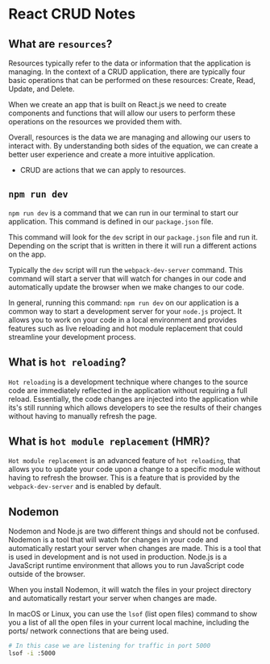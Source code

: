 # React CRUD Notes

## What are `resources`?

Resources typically refer to the data or information that the application is managing. In the context of a CRUD application, there are typically four basic operations that can be performed on these resources: Create, Read, Update, and Delete.

When we create an app that is built on React.js we need to create components and functions that will allow our users to perform these operations on the resources we provided them with.

Overall, resources is the data we are managing and allowing our users to interact with. By understanding both sides of the equation, we can create a better user experience and create a more intuitive application.

- CRUD are actions that we can apply to resources.

## `npm run dev`

`npm run dev` is a command that we can run in our terminal to start our application. This command is defined in our `package.json` file.

This command will look for the `dev` script in our `package.json` file and run it. Depending on the script that is written in there it will run a different actions on the app.

Typically the `dev` script will run the `webpack-dev-server` command. This command will start a server that will watch for changes in our code and automatically update the browser when we make changes to our code.

In general, running this command: `npm run dev` on our application is a common way to start a development server for your `node.js` project. It allows you to work on your code in a local environment and provides features such as live reloading and hot module replacement that could streamline your development process.

## What is `hot reloading`?

`Hot reloading` is a development technique where changes to the source code are immediately reflected in the application without requiring a full reload. Essentially, the code changes are injected into the application while its's still running which allows developers to see the results of their changes without having to manually refresh the page.

## What is `hot module replacement` (HMR)?

`Hot module replacement` is an advanced feature of `hot reloading`, that allows you to update your code upon a change to a specific module without having to refresh the browser. This is a feature that is provided by the `webpack-dev-server` and is enabled by default.

## Nodemon

Nodemon and Node.js are two different things and should not be confused. Nodemon is a tool that will watch for changes in your code and automatically restart your server when changes are made. This is a tool that is used in development and is not used in production. Node.js is a JavaScript runtime environment that allows you to run JavaScript code outside of the browser.

When you install Nodemon, it will watch the files in your project directory and automatically restart your server when changes are made.

In macOS or Linux, you can use the `lsof` (list open files) command to show you a list of all the open files in your current local machine, including the ports/ network connections that are being used.

```bash
# In this case we are listening for traffic in port 5000
lsof -i :5000
```
